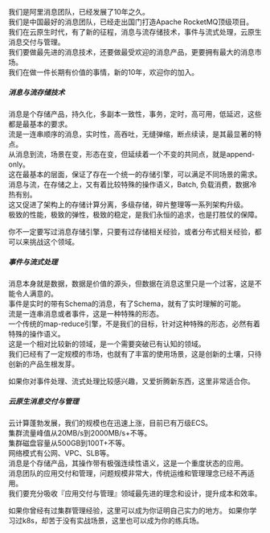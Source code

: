 
我们是阿里消息团队，已经发展了10年之久。    
我们是中国最好的消息团队，已经走出国门打造Apache RocketMQ顶级项目。     
我们在云原生时代，有了新的征程，消息与流存储技术，事件与流式处理，云原生消息交付与管理。     
我们要做最先进的消息技术，还要做最受欢迎的消息产品，更要拥有最大的消息市场。      
我们在做一件长期有价值的事情，新的10年，欢迎你的加入。  

##### 消息与流存储技术
消息是个存储产品，持久化，多副本一致性，事务，定时，高可用，低延迟，这些都是最基本的要求。     
流是一连串顺序的消息，实时性，高吞吐，无缝弹缩，断点续读，是其最显著的特点。     
从消息到流，场景在变，形态在变，但延续着一个不变的共同点，就是append-only。     
这在最基本的层面，保证了存在一个统一的存储引擎，可以满足不同场景的需求。     
消息与流，在存储之上，又有着比较特殊的操作语义，Batch, 负载消费，数据冷热有别。     
这又促进了架构上的存储计算分离，多级存储，碎片整理等一系列架构升级。    
极致的性能，极致的弹性，极致的稳定，是我们永恒的追求，也是打胜仗的保障。

你不一定要写过消息存储引擎，只要有过存储相关经验，或者分布式相关经验，都可以来挑战这个领域。

##### 事件与流式处理
消息本身就是数据，数据是价值的源头，但数据在消息这里只是一个过客，这是不能令人满意的。      
事件是实时的带有Schema的消息，有了Schema，就有了实时理解的可能。    
流是一连串消息或者事件，这是一种特殊的形态。   
一个传统的map-reduce引擎，不是我们的目标，针对这种特殊的形态，必然有着特殊的操作语义。       
这是一个相对比较新的领域，是一个需要突破已有认知的领域。      
我们已经有了一定规模的市场，也就有了丰富的使用场景，这是创新的土壤，只待创新的产品生根发芽。  

如果你对事件处理、流式处理比较感兴趣，又爱折腾新东西，这里非常适合你。

##### 云原生消息交付与管理
云计算蓬勃发展，我们的规模也在迅速上涨，目前已有万级ECS。  
集群流量峰值从20MB/s到2000MB/s+不等。   
集群磁盘容量从500GB到100T+不等。  
网络模式有公网、VPC、SLB等。    
消息是个存储产品，其操作带有极强连续性语义，这是一个重度状态的应用。   
消息团队的应用交付和管理，问题规模非常大，传统运维和管理理念已经不再适用。   
我们要充分吸收『应用交付与管理』领域最先进的理念和设计，提升成本和效率。

如果你曾经有过集群管理经验，这里可以成为你证明自己实力的地方。
如果你学习过k8s，却苦于没有实战场景，这里也可以成为你的练兵场。








